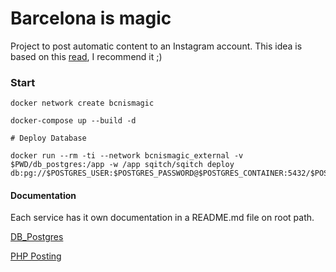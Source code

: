 # Barcelona is magic
Project to post automatic content to an Instagram account.
This idea is based on this [read](https://medium.com/@chrisbuetti/how-i-eat-for-free-in-nyc-using-python-automation-artificial-intelligence-and-instagram-a5ed8a1e2a10), I recommend it ;)

### Start

    docker network create bcnismagic
    
    docker-compose up --build -d
    
    # Deploy Database

    docker run --rm -ti --network bcnismagic_external -v $PWD/db_postgres:/app -w /app sqitch/sqitch deploy db:pg://$POSTGRES_USER:$POSTGRES_PASSWORD@$POSTGRES_CONTAINER:5432/$POSTGRES_DB

#### Documentation
Each service has it own documentation in a README.md file on root path.

[DB_Postgres](/db_postgres/README.md)

[PHP Posting](/php_posting/README.md)
